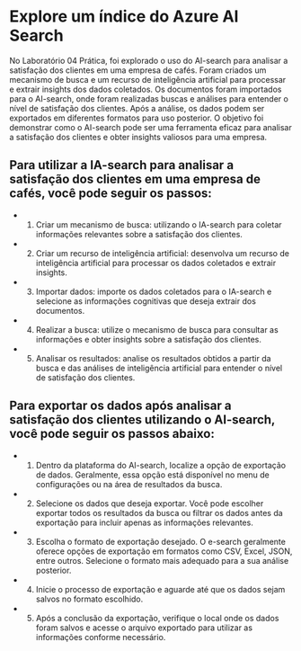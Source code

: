 # Explore um índice do Azure AI Search
No Laboratório 04 Prática, foi explorado o uso do AI-search para analisar a satisfação dos clientes em uma empresa de cafés. Foram criados um mecanismo de busca e um recurso de inteligência artificial para processar e extrair insights dos dados coletados. Os documentos foram importados para o AI-search, onde foram realizadas buscas e análises para entender o nível de satisfação dos clientes. Após a análise, os dados podem ser exportados em diferentes formatos para uso posterior. O objetivo foi demonstrar como o AI-search pode ser uma ferramenta eficaz para analisar a satisfação dos clientes e obter insights valiosos para uma empresa.
## Para utilizar a IA-search para analisar a satisfação dos clientes em uma empresa de cafés, você pode seguir os passos:
- 1. Criar um mecanismo de busca: utilizando o IA-search para coletar informações relevantes sobre a satisfação dos clientes.
- 2. Criar um recurso de inteligência artificial: desenvolva um recurso de inteligência artificial para processar os dados coletados e extrair insights.
- 3. Importar dados: importe os dados coletados para o IA-search e selecione as informações cognitivas que deseja extrair dos documentos.
- 4. Realizar a busca: utilize o mecanismo de busca para consultar as informações e obter insights sobre a satisfação dos clientes.
- 5. Analisar os resultados: analise os resultados obtidos a partir da busca e das análises de inteligência artificial para entender o nível de satisfação dos clientes.

## Para exportar os dados após analisar a satisfação dos clientes utilizando o AI-search, você pode seguir os passos abaixo:

- 1. Dentro da plataforma do AI-search, localize a opção de exportação de dados. Geralmente, essa opção está disponível no menu de configurações ou na área de resultados da busca.

- 2. Selecione os dados que deseja exportar. Você pode escolher exportar todos os resultados da busca ou filtrar os dados antes da exportação para incluir apenas as informações relevantes.

- 3. Escolha o formato de exportação desejado. O e-search geralmente oferece opções de exportação em formatos como CSV, Excel, JSON, entre outros. Selecione o formato mais adequado para a sua análise posterior.

- 4. Inicie o processo de exportação e aguarde até que os dados sejam salvos no formato escolhido.

- 5. Após a conclusão da exportação, verifique o local onde os dados foram salvos e acesse o arquivo exportado para utilizar as informações conforme necessário.

